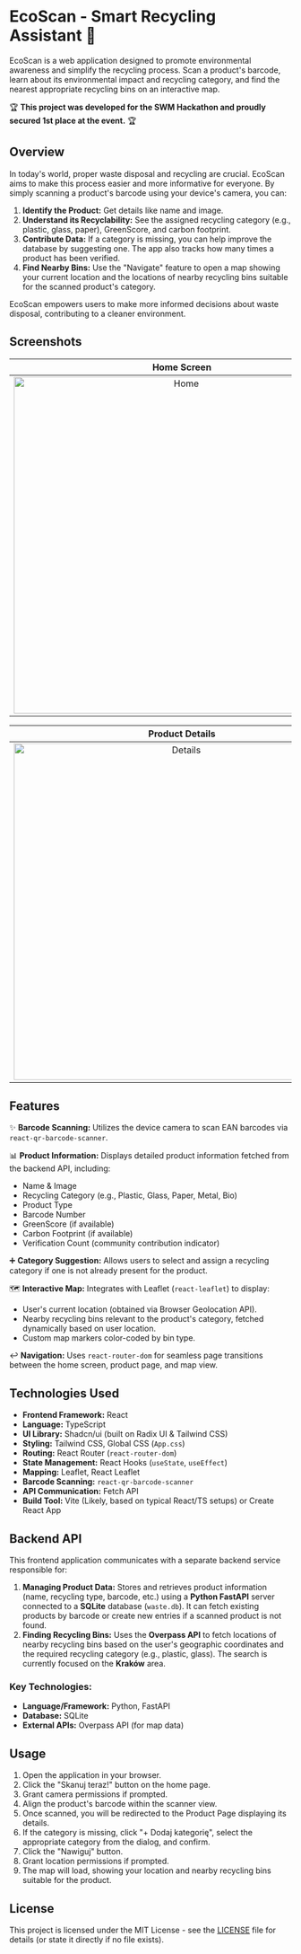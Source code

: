 # EcoScan - Smart Recycling Assistant 🌿

EcoScan is a web application designed to promote environmental awareness and simplify the recycling process. Scan a product's barcode, learn about its environmental impact and recycling category, and find the nearest appropriate recycling bins on an interactive map. 

🏆 **This project was developed for the SWM Hackathon and proudly secured 1st place at the event.** 🏆

## Overview

In today's world, proper waste disposal and recycling are crucial. EcoScan aims to make this process easier and more informative for everyone. By simply scanning a product's barcode using your device's camera, you can:

1.  **Identify the Product:** Get details like name and image.
2.  **Understand its Recyclability:** See the assigned recycling category (e.g., plastic, glass, paper), GreenScore, and carbon footprint.
3.  **Contribute Data:** If a category is missing, you can help improve the database by suggesting one. The app also tracks how many times a product has been verified.
4.  **Find Nearby Bins:** Use the "Navigate" feature to open a map showing your current location and the locations of nearby recycling bins suitable for the scanned product's category.

EcoScan empowers users to make more informed decisions about waste disposal, contributing to a cleaner environment.

## Screenshots

<div align="center">
  
  | Home Screen | Barcode Scanner |
  | :---------: | :-------------: |
  | <img src="https://github.com/user-attachments/assets/571859cc-fcbe-4fcb-a143-394b3de9fa0f" alt="Home" height="600"> | <img src="https://github.com/user-attachments/assets/3183293c-45b7-42d5-a88d-e5ff711164ec" alt="Scanner" height="600"> |
  
  | Product Details | Adding Category | Recycling Bin Map |
  | :-------------: | :-------------: | :---------------: |
  | <img src="https://github.com/user-attachments/assets/b4b6b7a0-2610-4fd3-bb87-2e1faf3f60c3" alt="Details" height="600"> | <img src="https://github.com/user-attachments/assets/5c9c0b77-affd-4a85-b5dd-e1b91f928233" alt="Add Category" height="600"> | <img src="https://github.com/user-attachments/assets/95d5c013-1398-4186-a259-6540c6f59ab7" alt="Map" height="600"> |

</div>

## Features

✨ **Barcode Scanning:** Utilizes the device camera to scan EAN barcodes via `react-qr-barcode-scanner`.

📊 **Product Information:** Displays detailed product information fetched from the backend API, including:
  - Name & Image
  - Recycling Category (e.g., Plastic, Glass, Paper, Metal, Bio)
  - Product Type
  - Barcode Number
  - GreenScore (if available)
  - Carbon Footprint (if available)
  - Verification Count (community contribution indicator)
    
➕ **Category Suggestion:** Allows users to select and assign a recycling category if one is not already present for the product.

🗺️ **Interactive Map:** Integrates with Leaflet (`react-leaflet`) to display:
  - User's current location (obtained via Browser Geolocation API).
  - Nearby recycling bins relevant to the product's category, fetched dynamically based on user location.
  - Custom map markers color-coded by bin type.

↩️ **Navigation:** Uses `react-router-dom` for seamless page transitions between the home screen, product page, and map view.

## Technologies Used

-   **Frontend Framework:** React
-   **Language:** TypeScript
-   **UI Library:** Shadcn/ui (built on Radix UI & Tailwind CSS)
-   **Styling:** Tailwind CSS, Global CSS (`App.css`)
-   **Routing:** React Router (`react-router-dom`)
-   **State Management:** React Hooks (`useState`, `useEffect`)
-   **Mapping:** Leaflet, React Leaflet
-   **Barcode Scanning:** `react-qr-barcode-scanner`
-   **API Communication:** Fetch API
-   **Build Tool:** Vite (Likely, based on typical React/TS setups) or Create React App

## Backend API

This frontend application communicates with a separate backend service responsible for:

1.  **Managing Product Data:** Stores and retrieves product information (name, recycling type, barcode, etc.) using a **Python FastAPI** server connected to a **SQLite** database (`waste.db`). It can fetch existing products by barcode or create new entries if a scanned product is not found.
2.  **Finding Recycling Bins:** Uses the **Overpass API** to fetch locations of nearby recycling bins based on the user's geographic coordinates and the required recycling category (e.g., plastic, glass). The search is currently focused on the **Kraków** area.

### Key Technologies:

*   **Language/Framework:** Python, FastAPI
*   **Database:** SQLite
*   **External APIs:** Overpass API (for map data)

## Usage

1.  Open the application in your browser.
2.  Click the "Skanuj teraz!" button on the home page.
3.  Grant camera permissions if prompted.
4.  Align the product's barcode within the scanner view.
5.  Once scanned, you will be redirected to the Product Page displaying its details.
6.  If the category is missing, click "+ Dodaj kategorię", select the appropriate category from the dialog, and confirm.
7.  Click the "Nawiguj" button.
8.  Grant location permissions if prompted.
9.  The map will load, showing your location and nearby recycling bins suitable for the product.

## License

This project is licensed under the MIT License - see the [LICENSE](LICENSE) file for details (or state it directly if no file exists).
